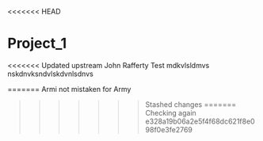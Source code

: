 <<<<<<< HEAD
# Project_1
<<<<<<< Updated upstream
John Rafferty Test mdkvlsldmvs
nskdnvksndvlskdvnlsdnvs

=======
Armi not mistaken for Army
>>>>>>> Stashed changes
=======
Checking again
>>>>>>> e328a19b06a2e5f4f68dc621f8e098f0e3fe2769

